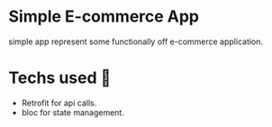 # Simple E-commerce App

simple app represent some functionally off e-commerce application.



# Techs used 📌

 - Retrofit for api calls.
 - bloc for state management.
